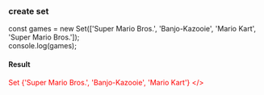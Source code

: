 ### create set
const games = new Set(['Super Mario Bros.', 'Banjo-Kazooie', 'Mario Kart', 'Super Mario Bros.']); <br>
console.log(games);<br>

#### Result
<font color="red"> Set {'Super Mario Bros.', 'Banjo-Kazooie', 'Mario Kart'} </>
